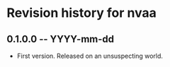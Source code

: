 # Revision history for nvaa

## 0.1.0.0 -- YYYY-mm-dd

* First version. Released on an unsuspecting world.
